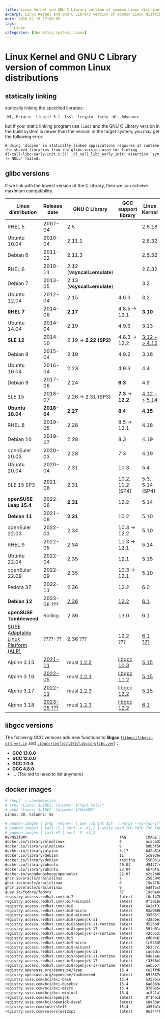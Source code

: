 ```yaml
---
title: Linux Kernel and GNU C Library version of common Linux distributions
excerpt: Linux Kernel and GNU C Library version of common Linux distributions
date: 2020-02-16 17:08:09
tags:
  - Linux
categories: [Operating system, Linux]
---
```


# Linux Kernel and GNU C Library version of common Linux distributions

## statically linking

statically linking the specified libraries:

    -Wl,-Bstatic -lluajit-5.1 -lssl -lcrypto -lsctp -Wl,-Bdynamic

but if your static linking program use `libdl` and the GNU C Library version in the build system is newer than the version in the target system, you may get the following error:

    # Using 'dlopen' in statically linked applications requires at runtime the shared libraries from the glibc version used for linking
    dl-call-libc-early-init.c:37: _dl_call_libc_early_init: Assertion `sym != NULL' failed.

## glibc versions

If we link with the lowest version of the C Library, then we can achieve maximum compatibility.

Linux distribution      | Release date  | GNU C Library |GCC support library| Linux Kernel
------------------------|---------------|---------------|-------------------|--------------
RHEL 5                  | 2007-04       | 2.5           |                   | 2.6.18
Ubuntu 10.04            | 2010-04       | 2.11.1        |                   | 2.6.32
Debian 6                | 2011-02       | 2.11.3        |                   | 2.6.32
RHEL 6                  | 2010-11       | 2.12 (**vsyscall=emulate**) |     | 2.6.32
Debian 7                | 2013-05       | 2.13 (**vsyscall=emulate**) |     | 3.2
Ubuntu 12.04            | 2012-04       | 2.15          | 4.6.3             | 3.2
**RHEL 7**              | 2014-06       | **2.17**      | 4.8.5 -> 12.1     | **3.10**
Ubuntu 14.04            | 2014-04       | 2.19          | 4.9.3             | 3.13
**SLE 12**              | 2014-10       | 2.19 -> **2.22 (SP2)** | 4.8.3 -> 12.2 | [3.12 -> 4.12](https://www.suse.com/lifecycle/)
Debian 8                | 2015-04       | 2.19          | 4.9.2             | 3.16
Ubuntu 16.04            | 2016-04       | 2.23          | 4.9.3             | 4.4
Debian 9                | 2017-06       | 2.24          | **6.3**           | 4.9
SLE 15                  | 2018-07       | 2.26 -> 2.31 (SP3) | **7.3** -> **12.2** | [4.12 -> 5.14](https://www.suse.com/lifecycle/)
**Ubuntu 18.04**        | **2018-04**   | **2.27**      | **8.4**           | **4.15**
RHEL 8                  | 2019-05       | 2.28          | 8.5 -> 12.1       | 4.18
Debian 10               | 2019-07       | 2.28          | 8.3               | 4.19
openEuler 20.03         | 2020-03       | 2.28          | 7.3               | 4.19
Ubuntu 20.04            | 2020-04       | 2.31          | 10.3              | 5.4
SLE 15 SP3              | 2021-06       | 2.31          | 10.2, 11.2 (SP4)  | 5.3, 5.14 (SP4)
**openSUSE Leap 15.4**  | 2022-06       | **2.31**      | 12.2              | 5.14
**Debian 11**           | 2021-08       | **2.31**      | 10.2              | 5.10
openEuler 22.03         | 2022-03       | 2.34          | 10.3 -> 12.2      | 5.10
RHEL 9                  | 2022-05       | 2.34          | 11.3 -> 12.1      | 5.14
Ubuntu 22.04            | 2022-04       | 2.35          | 12.1              | 5.15
openEuler 22.09         | 2022-09       | 2.35          | 10.3 -> 12.1      | 5.10
Fedora 37               | 2022-11       | 2.36          | 12.2              | 6.0
**Debian 12**           | 2023-06 ???   | [2.36](https://tracker.debian.org/pkg/glibc) | [12.2](https://packages.debian.org/bookworm/libgcc-s1) | [6.1](https://tracker.debian.org/pkg/linux)
**openSUSE Tumbleweed** | Rolling       | 2.36          | 13.0              | 6.1
[SUSE Adaptable Linux Platform (ALP)](https://download.opensuse.org/repositories/SUSE:/ALP/) | ????-?? | 2.36 ??? | 12.2 ??? | [6.1 ???](https://download.opensuse.org/repositories/SUSE:/ALP/standard/x86_64/)
Alpine 3.15             | [2021-11](https://alpinelinux.org/releases/) | musl [1.2.2](https://gitlab.alpinelinux.org/alpine/aports/-/blob/3.15-stable/main/musl/APKBUILD) | [libgcc 10.3](https://gitlab.alpinelinux.org/alpine/aports/-/blob/3.15-stable/main/gcc/APKBUILD) | [5.15](https://gitlab.alpinelinux.org/alpine/aports/-/blob/3.15-stable/main/linux-lts/APKBUILD)
Alpine 3.16             | [2022-05](https://alpinelinux.org/releases/) | musl [1.2.3](https://gitlab.alpinelinux.org/alpine/aports/-/blob/3.16-stable/main/musl/APKBUILD) | [libgcc 11.2](https://gitlab.alpinelinux.org/alpine/aports/-/blob/3.16-stable/main/gcc/APKBUILD) | [5.15](https://gitlab.alpinelinux.org/alpine/aports/-/blob/3.16-stable/main/linux-lts/APKBUILD)
Alpine 3.17             | [2022-11](https://alpinelinux.org/releases/) | musl [1.2.3](https://gitlab.alpinelinux.org/alpine/aports/-/blob/3.17-stable/main/musl/APKBUILD) | [libgcc 12.2](https://gitlab.alpinelinux.org/alpine/aports/-/blob/3.17-stable/main/gcc/APKBUILD) | [5.15](https://gitlab.alpinelinux.org/alpine/aports/-/blob/3.17-stable/main/linux-lts/APKBUILD)
Alpine 3.18             | [2023-05 ???](https://alpinelinux.org/releases/) | musl [1.2.3](https://gitlab.alpinelinux.org/alpine/aports/-/blob/master/main/musl/APKBUILD) | [libgcc 12.2](https://gitlab.alpinelinux.org/alpine/aports/-/blob/master/main/gcc/APKBUILD) | [6.1](https://gitlab.alpinelinux.org/alpine/aports/-/blob/master/main/linux-lts/APKBUILD)

## libgcc versions

The following GCC versions add new functions to **libgcc** ([`libgcc/libgcc-std.ver.in`](https://gcc.gnu.org/git/?p=gcc.git;a=blob;f=libgcc/libgcc-std.ver.in;hb=HEAD) and [`libgcc/config/i386/libgcc-glibc.ver`](https://gcc.gnu.org/git/?p=gcc.git;a=blob;f=libgcc/config/i386/libgcc-glibc.ver;hb=HEAD))：

+ **GCC 13.0.0**
+ **GCC 12.0.0**
+ **GCC 7.0.0**
+ **GCC 4.8.0**
+ ... (Too old to need to list anymore)

## docker images

```bash
# shopt -s checkwinsize
# echo "Lines: $LINES, Columns: $(tput cols)"
# echo "Lines: $LINES, Columns: $COLUMNS"
Lines: 30, Columns: 96

# podman images | grep '<none>' | awk '{print $3}' | xargs --no-run-if-empty podman rmi
# podman images | tail +2 | sort -V -k1,2 | while read IMG_PATH IMG_TAG REST; do date;echo podman pull $IMG_PATH:$IMG_TAG; podman pull $IMG_PATH:$IMG_TAG; echo; done
# podman images | tail +2 | sort -V -k1,2
REPOSITORY                                          TAG         IMAGE ID      CREATED       SIZE
docker.io/library/almalinux                         8           acaca326f3b3  8 weeks ago   196 MB
docker.io/library/almalinux                         9           b0b3f56026dd  8 weeks ago   193 MB
docker.io/library/alpine                            3.17        042a816809aa  2 weeks ago   7.34 MB
docker.io/library/debian                            11          5c8936e57a38  2 weeks ago   129 MB
docker.io/library/debian                            testing     556061af5f11  2 weeks ago   121 MB
docker.io/library/ubuntu                            20.04       d5447fc01ae6  7 weeks ago   75.2 MB
docker.io/library/ubuntu                            22.04       6b7dfa7e8fdb  7 weeks ago   80.3 MB
docker.io/songdongsheng/openeuler                   22.03       e2c2b88bb007  6 days ago    160 MB
ghcr.io/oracle/oraclelinux                          7           258c049720a7  17 hours ago  271 MB
ghcr.io/oracle/oraclelinux                          8           15d3782e65b8  17 hours ago  237 MB
ghcr.io/oracle/oraclelinux                          9           6d4f5c87c123  17 hours ago  234 MB
quay.io/fedora/fedora                               37          19c0ae4dd222  7 weeks ago   190 MB
registry.access.redhat.com/ubi7                     latest      f0c1470d8cb2  11 days ago   217 MB
registry.access.redhat.com/ubi7-minimal             latest      0f3e1be52c0b  11 days ago   84.8 MB
registry.access.redhat.com/ubi8                     latest      6a2ef33ab97f  3 weeks ago   214 MB
registry.access.redhat.com/ubi8-micro               latest      03a08867970f  2 weeks ago   28.5 MB
registry.access.redhat.com/ubi8-minimal             latest      35585f3ca6c6  3 weeks ago   94.5 MB
registry.access.redhat.com/ubi8/openjdk-11          latest      4383be399b12  10 days ago   397 MB
registry.access.redhat.com/ubi8/openjdk-11-runtime  latest      d526bdf5e61d  10 days ago   358 MB
registry.access.redhat.com/ubi8/openjdk-17          latest      59fd01ab51ad  10 days ago   408 MB
registry.access.redhat.com/ubi8/openjdk-17-runtime  latest      42cb53376c53  10 days ago   366 MB
registry.access.redhat.com/ubi9                     latest      ed8d4815d368  11 days ago   219 MB
registry.access.redhat.com/ubi9-micro               latest      fc923451d5b9  11 days ago   26.1 MB
registry.access.redhat.com/ubi9-minimal             latest      5b3c7c785802  11 days ago   97.4 MB
registry.access.redhat.com/ubi9/openjdk-11          latest      cac6dcc81e20  10 days ago   393 MB
registry.access.redhat.com/ubi9/openjdk-11-runtime  latest      bde7a6c813fb  10 days ago   359 MB
registry.access.redhat.com/ubi9/openjdk-17          latest      f3368e202a72  10 days ago   404 MB
registry.access.redhat.com/ubi9/openjdk-17-runtime  latest      aeb5671874f4  10 days ago   366 MB
registry.opensuse.org/opensuse/leap                 15.4        ce2ffde521dc  2 weeks ago   116 MB
registry.opensuse.org/opensuse/tumbleweed           latest      09f887d66299  26 hours ago  102 MB
registry.suse.com/bci/bci-base                      15.4        a357b1e79e7e  43 hours ago  122 MB
registry.suse.com/bci/bci-busybox                   15.4        6a88b3a3c425  2 weeks ago   14.5 MB
registry.suse.com/bci/bci-micro                     15.4        07d9e5464374  2 weeks ago   25.8 MB
registry.suse.com/bci/bci-minimal                   15.4        ac521a188b44  28 hours ago  48.1 MB
registry.suse.com/bci/openjdk                       latest      0f14e1b28472  43 hours ago  334 MB
registry.suse.com/bci/openjdk-devel                 latest      68a33af805cf  22 hours ago  402 MB
registry.suse.com/suse/sle15                        15.4        a357b1e79e7e  43 hours ago  122 MB
registry.suse.com/suse/sles12sp5                    latest      9e344f88a8fc  25 hours ago  99.5 MB
```
